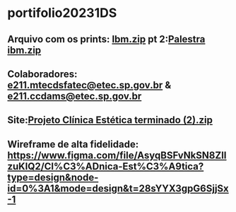 # portifolio20231DS
Arquivo com os prints: [Ibm.zip](https://github.com/joaopedrosantanamotalol/portifolio20231DS/files/13198359/Ibm.zip)
pt 2:[Palestra ibm.zip](https://github.com/joaopedrosantanamotalol/portifolio20231DS/files/13205476/Palestra.ibm.zip)
----------------------------------------------------------------------------------------------------------------------
Colaboradores: e211.mtecdsfatec@etec.sp.gov.br & e211.ccdams@etec.sp.gov.br
----------------------------------------------------------------------------------------------------------------------
Site:[Projeto Clínica Estética terminado (2).zip](https://github.com/joaopedrosantanamotalol/portifolio20231DS/files/13198785/Projeto.Clinica.Estetica.terminado.2.zip)
----------------------------------------------------------------------------------------------------------------------
Wireframe de alta fidelidade: https://www.figma.com/file/AsyqBSFvNkSN8ZIIzuKlQ2/Cl%C3%ADnica-Est%C3%A9tica?type=design&node-id=0%3A1&mode=design&t=28sYYX3gpG6SjjSx-1
----------------------------------------------------------------------------------------------------------------------
